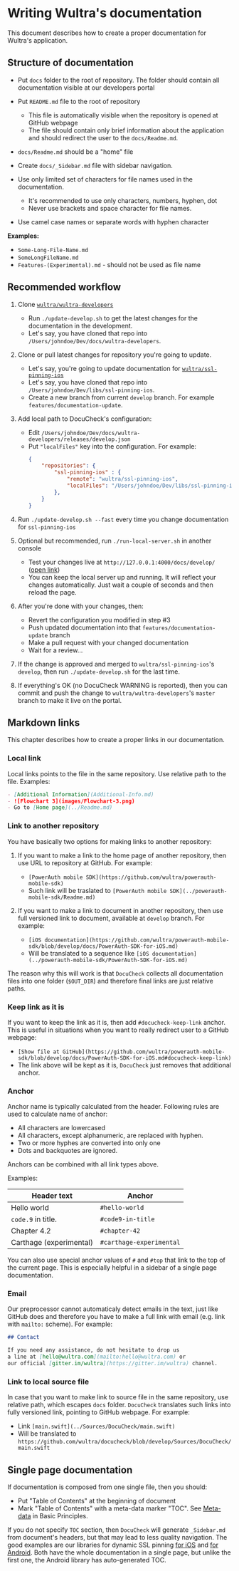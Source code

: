 # Writing Wultra's documentation

This document describes how to create a proper documentation for Wultra's application.

## Structure of documentation
 
- Put `docs` folder to the root of repository. The folder should contain all documentation visible at our developers portal

- Put `README.md` file to the root of repository
  - This file is automatically visible when the repository is opened at GitHub webpage
  - The file should contain only brief information about the application and should redirect the user to the `docs/Readme.md`.
  
- `docs/Readme.md` should be a "home" file 

- Create `docs/_Sidebar.md` file with sidebar navigation.

- Use only limited set of characters for file names used in the documentation.
  - It's recommended to use only characters, numbers, hyphen, dot
  - Never use brackets and space character for file names.

- Use camel case names or separate words with hyphen character

**Examples:**

- `Some-Long-File-Name.md`
- `SomeLongFileName.md`
- `Features-(Experimental).md` - should not be used as file name

## Recommended workflow

1. Clone [`wultra/wultra-developers`](https://github.com/wultra/wultra-developers)
   - Run `./update-develop.sh` to get the latest changes for the documentation in the development.
   - Let's say, you have cloned that repo into `/Users/johndoe/Dev/docs/wultra-developers`.

1. Clone or pull latest changes for repository you're going to update.
   - Let's say, you're going to update documentation for [`wultra/ssl-pinning-ios`](https://github.com/wultra/ssl-pinning-ios)
   - Let's say, you have cloned that repo into `/Users/johndoe/Dev/libs/ssl-pinning-ios`.
   - Create a new branch from current `develop` branch. For example `features/documentation-update`.
   
1. Add local path to DocuCheck's configuration:
   - Edit `/Users/johndoe/Dev/docs/wultra-developers/releases/develop.json`
   - Put `"localFiles"` key into the configuration. For example:
     ```json
     {
         "repositories": {
             "ssl-pinning-ios" : {
                 "remote": "wultra/ssl-pinning-ios",
                 "localFiles": "/Users/johndoe/Dev/libs/ssl-pinning-ios"
             },
         }
     }
     ```

1. Run `./update-develop.sh --fast` every time you change documentation for `ssl-pinning-ios`

1. Optional but recommended, run `./run-local-server.sh` in another console
   - Test your changes live at `http://127.0.0.1:4000/docs/develop/` ([open link](http://127.0.0.1:4000/docs/develop/))
   - You can keep the local server up and running. It will reflect your changes automatically. Just wait a couple of seconds and then reload the page.

1. After you're done with your changes, then:
   - Revert the configuration you modified in step #3 
   - Push updated documentation into that `features/documentation-update` branch
   - Make a pull request with your changed documentation
   - Wait for a review...
  
1. If the change is approved and merged to `wultra/ssl-pinning-ios`'s `develop`, then run `./update-develop.sh` for the last time.

1. If everything's OK (no DocuCheck WARNING is reported), then you can commit and push the change to `wultra/wultra-developers`'s `master` branch to make it live on the portal.


## Markdown links

This chapter describes how to create a proper links in our documentation.

### Local link

Local links points to the file in the same repository. Use relative path to the file. Examples:
```md
- [Additional Information](Additional-Info.md)
- ![Flowchart 3](images/Flowchart-3.png)
- Go to [Home page](../Readme.md)
```

### Link to another repository

You have basically two options for making links to another repository:

1. If you want to make a link to the home page of another repository, then use URL to repository at GitHub. For example:
   - `[PowerAuth mobile SDK](https://github.com/wultra/powerauth-mobile-sdk)`
   - Such link will be traslated to `[PowerAuth mobile SDK](../powerauth-mobile-sdk/Readme.md)`
  
2. If you want to make a link to document in another repository, then use full versioned link to document, available at `develop` branch. For example:
   - `[iOS documentation](https://github.com/wultra/powerauth-mobile-sdk/blob/develop/docs/PowerAuth-SDK-for-iOS.md)` 
   - Will be translated to a sequence like `[iOS documentation](../powerauth-mobile-sdk/PowerAuth-SDK-for-iOS.md)`

The reason why this will work is that `DocuCheck` collects all documentation files into one folder (`$OUT_DIR`) and therefore final links are just relative paths.

### Keep link as it is

If you want to keep the link as it is, then add `#docucheck-keep-link` anchor. This is useful in situations when you want to really redirect user to a GitHub webpage:

- `[Show file at GitHub](https://github.com/wultra/powerauth-mobile-sdk/blob/develop/docs/PowerAuth-SDK-for-iOS.md#docucheck-keep-link)`
- The link above will be kept as it is, `DocuCheck` just removes that additional anchor.


### Anchor

Anchor name is typically calculated from the header. Following rules are used to calculate name of anchor:

- All characters are lowercased
- All characters, except alphanumeric, are replaced with hyphen.
- Two or more hyphes are converted into only one
- Dots and backquotes are ignored.

Anchors can be combined with all link types above.

Examples:

| Header text                 | Anchor |
|-----------------------------|--------|
| Hello world                 | `#hello-world` |
| `code.9` in title.          | `#code9-in-title` |
| Chapter 4.2                 | `#chapter-42` |
| Carthage (experimental)     | `#carthage-experimental` |

You can also use special anchor values of `#` and `#top` that link to the top of the current page. This is especially helpful in a sidebar of a single page documentation.

### Email

Our preprocessor cannot automaticaly detect emails in the text, just like GitHub does and therefore you have to make a full link with email (e.g. link with `mailto:` scheme). For example:

```md
## Contact

If you need any assistance, do not hesitate to drop us 
a line at [hello@wultra.com](mailto:hello@wultra.com) or 
our official [gitter.im/wultra](https://gitter.im/wultra) channel.
```

### Link to local source file

In case that you want to make link to source file in the same repository, use relative path, which escapes `docs` folder. `DocuCheck` translates such links into fully versioned link, pointing to GitHub webpage. For example:

- Link `[main.swift](../Sources/DocuCheck/main.swift)`
- Will be translated to `https://github.com/wultra/docucheck/blob/develop/Sources/DocuCheck/main.swift`


## Single page documentation

If documentation is composed from one single file, then you should:

- Put "Table of Contents" at the beginning of document
- Mark "Table of Contents" with a meta-data marker "TOC". See [Meta-data](Basic-Principles.md#generate-toc) in Basic Principles.

If you do not specify `TOC` section, then `DocuCheck` will generate `_Sidebar.md` from document's headers, but that may lead to less quality navigation. The good examples are our libraries for dynamic SSL pinning [for iOS](https://github.com/wultra/ssl-pinning-ios) and [for Android](https://github.com/wultra/ssl-pinning-android). Both have the whole documentation in a single page, but unlike the first one, the Android library has auto-generated TOC.
